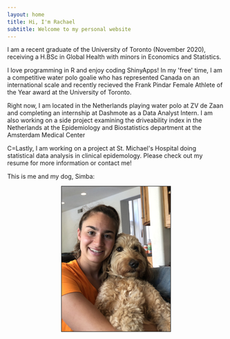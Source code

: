 ```yaml
---
layout: home
title: Hi, I'm Rachael
subtitle: Welcome to my personal website
---
```


<p>I am a recent graduate of the University of Toronto (November 2020), receiving a H.BSc in Global Health with minors in Economics and Statistics. </p>

<p>I love programming in R and enjoy coding ShinyApps! In my 'free' time, I am a competitive water polo goalie who has represented Canada on an international scale and recently recieved the Frank Pindar Female Athlete of the Year award at the University of Toronto. </p> 

<p>Right now, I am located in the Netherlands playing water polo at ZV de Zaan and completing an internship at Dashmote as a Data Analyst Intern. I am also working on a side project examining the  driveability index in the Netherlands at the Epidemiology and Biostatistics department at the Amsterdam Medical Center </p>

<p>C=Lastly, I am working on a project at St. Michael's Hospital doing statistical data analysis in clinical epidemology. Please check out my resume for more information or contact me!  </p> 

<p> This is me and my dog, Simba: </p>

<p align="center">
  <img src="/assets/img/IMG_1841.JPG" style="width:50%; height=50%; border:1px solid">
</p>


